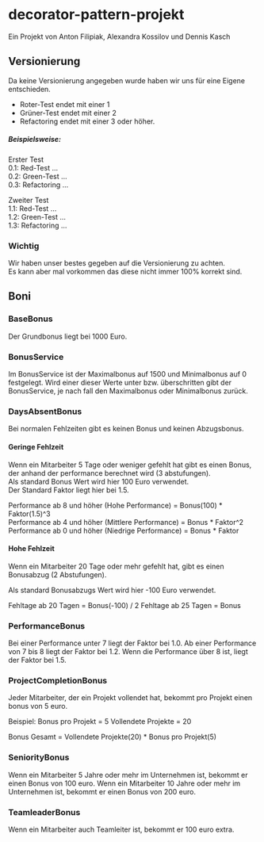 # decorator-pattern-projekt
Ein Projekt von Anton Filipiak, Alexandra Kossilov und Dennis Kasch

## Versionierung
Da keine Versionierung angegeben wurde haben wir uns für eine Eigene entschieden.

- Roter-Test endet mit einer 1
- Grüner-Test endet mit einer 2
- Refactoring endet mit einer 3 oder höher.


##### Beispielsweise:

Erster Test
\
0.1: Red-Test ...
\
0.2: Green-Test ...
\
0.3: Refactoring ...

Zweiter Test
\
1.1: Red-Test ...
\
1.2: Green-Test ...
\
1.3: Refactoring ...

### Wichtig

Wir haben unser bestes gegeben auf die Versionierung zu achten.
\
Es kann aber mal vorkommen das diese nicht immer 100% korrekt sind.

## Boni

### BaseBonus
Der Grundbonus liegt bei 1000 Euro.

### BonusService
Im BonusService ist der Maximalbonus auf 1500 und Minimalbonus auf 0 festgelegt.
Wird einer dieser Werte unter bzw. überschritten gibt der BonusService, je nach
fall den Maximalbonus oder Minimalbonus zurück.

### DaysAbsentBonus
Bei normalen Fehlzeiten gibt es keinen Bonus und keinen Abzugsbonus.
#### Geringe Fehlzeit
Wenn ein Mitarbeiter 5 Tage oder weniger gefehlt hat gibt es einen Bonus, der anhand der performance berechnet wird (3 abstufungen).
\
Als standard Bonus Wert wird hier 100 Euro verwendet.
\
Der Standard Faktor liegt hier bei 1.5.

Performance ab 8 und höher (Hohe Performance)     = Bonus(100) * Faktor(1.5)^3
\
Performance ab 4 und höher (Mittlere Performance) = Bonus * Faktor^2
\
Performance ab 0 und höher (Niedrige Performance) = Bonus * Faktor

#### Hohe Fehlzeit
Wenn ein Mitarbeiter 20 Tage oder mehr gefehlt hat, gibt es einen Bonusabzug (2 Abstufungen).

Als standard Bonusabzugs Wert wird hier -100 Euro verwendet.

Fehltage ab 20 Tagen = Bonus(-100) / 2
Fehltage ab 25 Tagen = Bonus 

### PerformanceBonus
Bei einer Performance unter 7 liegt der Faktor bei 1.0.
Ab einer Performance von 7 bis 8 liegt der Faktor bei 1.2. 
Wenn die Performance über 8 ist, liegt der Faktor bei 1.5. 

### ProjectCompletionBonus
Jeder Mitarbeiter, der ein Projekt vollendet hat, bekommt pro Projekt einen bonus von 5 euro.

Beispiel:
Bonus pro Projekt = 5
Vollendete Projekte = 20

Bonus Gesamt = Vollendete Projekte(20) * Bonus pro Projekt(5)
### SeniorityBonus
Wenn ein Mitarbeiter 5 Jahre oder mehr im Unternehmen ist, bekommt er einen Bonus von 100 euro.
Wenn ein Mitarbeiter 10 Jahre oder mehr im Unternehmen ist, bekommt er einen Bonus von 200 euro.

### TeamleaderBonus
Wenn ein Mitarbeiter auch Teamleiter ist, bekommt er 100 euro extra. 